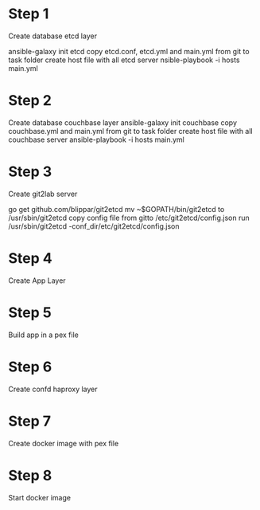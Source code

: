 # Step 1
Create database etcd layer

ansible-galaxy init etcd
copy etcd.conf, etcd.yml  and main.yml from git to task folder
create host file with all etcd server
nsible-playbook -i hosts main.yml

# Step 2
Create database couchbase layer
ansible-galaxy init couchbase
copy  	couchbase.yml and main.yml from  git to task folder
create host file with all couchbase server
ansible-playbook -i hosts main.yml

# Step 3
Create git2lab server

go get github.com/blippar/git2etcd
mv ~$GOPATH/bin/git2etcd to /usr/sbin/git2etcd
copy config file from gitto /etc/git2etcd/config.json
run /usr/sbin/git2etcd -conf_dir/etc/git2etcd/config.json

# Step 4
Create App Layer

# Step 5
Build app in a pex file

# Step 6
Create confd haproxy layer

# Step 7
Create docker image with pex file

# Step 8
Start docker image

